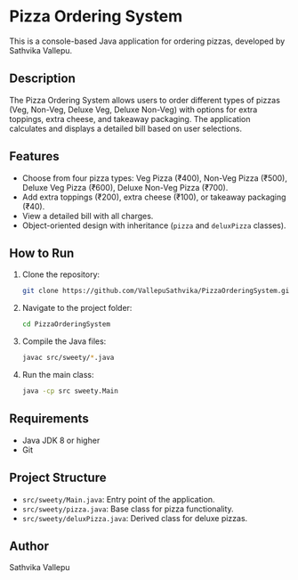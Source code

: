 # Pizza Ordering System

This is a console-based Java application for ordering pizzas, developed by Sathvika Vallepu.

## Description

The Pizza Ordering System allows users to order different types of pizzas (Veg, Non-Veg, Deluxe Veg, Deluxe Non-Veg) with options for extra toppings, extra cheese, and takeaway packaging. The application calculates and displays a detailed bill based on user selections.

## Features

- Choose from four pizza types: Veg Pizza (₹400), Non-Veg Pizza (₹500), Deluxe Veg Pizza (₹600), Deluxe Non-Veg Pizza (₹700).
- Add extra toppings (₹200), extra cheese (₹100), or takeaway packaging (₹40).
- View a detailed bill with all charges.
- Object-oriented design with inheritance (`pizza` and `deluxPizza` classes).

## How to Run

1. Clone the repository:

   ```bash
   git clone https://github.com/VallepuSathvika/PizzaOrderingSystem.git
   ```
2. Navigate to the project folder:

   ```bash
   cd PizzaOrderingSystem
   ```
3. Compile the Java files:

   ```bash
   javac src/sweety/*.java
   ```
4. Run the main class:

   ```bash
   java -cp src sweety.Main
   ```

## Requirements

- Java JDK 8 or higher
- Git

## Project Structure

- `src/sweety/Main.java`: Entry point of the application.
- `src/sweety/pizza.java`: Base class for pizza functionality.
- `src/sweety/deluxPizza.java`: Derived class for deluxe pizzas.

## Author

Sathvika Vallepu